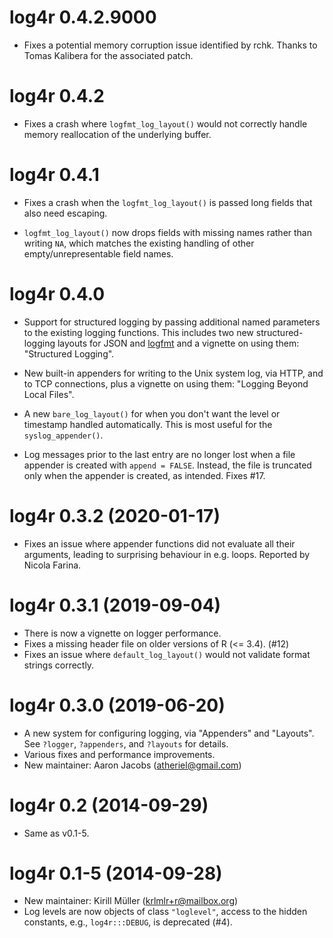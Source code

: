 # log4r 0.4.2.9000

* Fixes a potential memory corruption issue identified by rchk. Thanks to Tomas
  Kalibera for the associated patch.

# log4r 0.4.2

* Fixes a crash where `logfmt_log_layout()` would not correctly handle memory
  reallocation of the underlying buffer.

# log4r 0.4.1

* Fixes a crash when the `logfmt_log_layout()` is passed long fields that also
  need escaping.

* `logfmt_log_layout()` now drops fields with missing names rather than writing
  `NA`, which matches the existing handling of other empty/unrepresentable field
  names.

# log4r 0.4.0

* Support for structured logging by passing additional named parameters to the
  existing logging functions. This includes two new structured-logging layouts
  for JSON and [logfmt](https://brandur.org/logfmt) and a vignette on using
  them: "Structured Logging".

* New built-in appenders for writing to the Unix system log, via HTTP, and to
  TCP connections, plus a vignette on using them: "Logging Beyond Local Files".

* A new `bare_log_layout()` for when you don't want the level or timestamp
  handled automatically. This is most useful for the `syslog_appender()`.

* Log messages prior to the last entry are no longer lost when a file appender
  is created with `append = FALSE`. Instead, the file is truncated only when the
  appender is created, as intended. Fixes #17.

# log4r 0.3.2 (2020-01-17)

* Fixes an issue where appender functions did not evaluate all their arguments,
  leading to surprising behaviour in e.g. loops. Reported by Nicola Farina.

# log4r 0.3.1 (2019-09-04)

* There is now a vignette on logger performance.
* Fixes a missing header file on older versions of R (<= 3.4). (#12)
* Fixes an issue where `default_log_layout()` would not validate format strings
  correctly.

# log4r 0.3.0 (2019-06-20)

* A new system for configuring logging, via "Appenders" and "Layouts". See
  `?logger`, `?appenders`, and `?layouts` for details.
* Various fixes and performance improvements.
* New maintainer: Aaron Jacobs (atheriel@gmail.com)

# log4r 0.2 (2014-09-29)

* Same as v0.1-5.

# log4r 0.1-5 (2014-09-28)

* New maintainer: Kirill Müller (krlmlr+r@mailbox.org)
* Log levels are now objects of class `"loglevel"`, access to the hidden
  constants, e.g., `log4r:::DEBUG`, is deprecated (#4).
